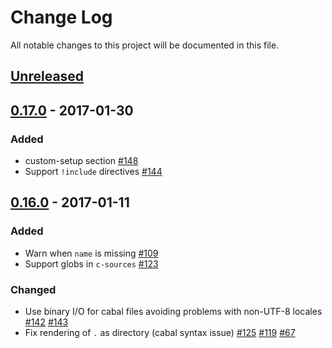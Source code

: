 # Change Log
All notable changes to this project will be documented in this file.

## [Unreleased]

## [0.17.0] - 2017-01-30
### Added
- custom-setup section
  [#148](https://github.com/sol/hpack/pull/148)
- Support `!include` directives
  [#144](https://github.com/sol/hpack/pull/144)

## [0.16.0] - 2017-01-11
### Added
- Warn when `name` is missing [#109](https://github.com/sol/hpack/issues/109)
- Support globs in `c-sources`
  [#123](https://github.com/sol/hpack/pull/123)

### Changed
- Use binary I/O for cabal files avoiding problems with non-UTF-8 locales
  [#142](https://github.com/sol/hpack/pull/142)
  [#143](https://github.com/sol/hpack/pull/143)
- Fix rendering of `.` as directory (cabal syntax issue)
  [#125](https://github.com/sol/hpack/pull/125)
  [#119](https://github.com/sol/hpack/issues/119)
  [#67](https://github.com/sol/hpack/issues/67)

[Unreleased]: https://github.com/sol/hpack/compare/0.17.0...HEAD
[0.17.0]: https://github.com/sol/hpack/compare/0.16.0...0.17.0
[0.16.0]: https://github.com/sol/hpack/compare/0.15.0...0.16.0

